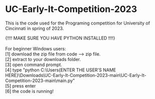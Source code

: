 # UC-Early-It-Competition-2023
This is the code used for the Programing competition for University of Cincinnati in spring of 2023.<br />

{!!!! MAKE SURE YOU HAVE PYTHON INSTALLED !!!!} <br /> <br />
For beginner Windows users: <br />
[1] download the zip file from code --> zip file. <br />
[2] extract to your downloads folder. <br />
[3] open command prompt. <br />
[4] type "python C:\Users\{ENTER THE USER'S NAME HERE}\Downloads\UC-Early-It-Competition-2023-main\UC-Early-It-Competition-2023-main\main.py" <br />
[5] press enter <br />
[6] the code is running!<br />
